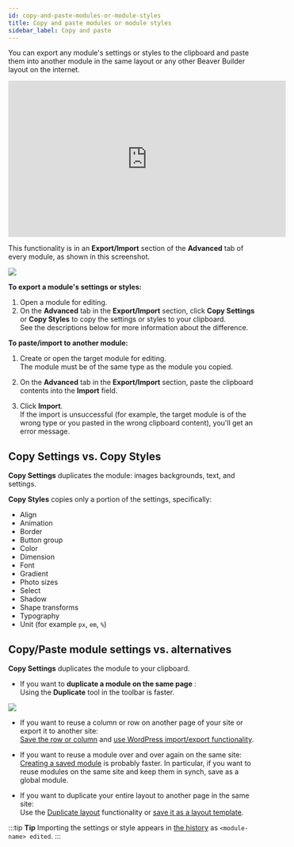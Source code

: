 ```yaml
---
id: copy-and-paste-modules-or-module-styles
title: Copy and paste modules or module styles
sidebar_label: Copy and paste
---
```


You can export any module's settings or styles to the clipboard and paste them
into another module in the same layout or any other Beaver Builder layout on
the internet.

<div className="embed-responsive">
<iframe width="560" height="315" src="https://www.youtube-nocookie.com/embed/0Pz4P5CIyz8" title="YouTube video player" frameBorder="0" allow="accelerometer; autoplay; clipboard-write; encrypted-media; gyroscope; picture-in-picture" allowFullScreen></iframe>
</div>

This functionality is in an **Export/Import** section of the **Advanced** tab
of every module, as shown in this screenshot.

![](/img/the-basics-copy-paste-module-style-1.png)

**To export a module's settings or styles:**

  1. Open a module for editing.
  2. On the **Advanced** tab in the **Export/Import** section, click **Copy Settings** or **Copy Styles** to copy the settings or styles to your clipboard.  
See the descriptions below for more information about the difference.

**To paste/import to another module:**

  1. Create or open the target module for editing.  
The module must be of the same type as the module you copied.

  2. On the **Advanced** tab in the **Export/Import** section, paste the clipboard contents into the **Import** field.
  3. Click **Import**.  
If the import is unsuccessful (for example, the target module is of the wrong
type or you pasted in the wrong clipboard content), you'll get an error
message.

## Copy Settings vs. Copy Styles

**Copy Settings** duplicates the module: images backgrounds, text, and
settings.

**Copy Styles** copies only a portion of the settings, specifically:

* Align
* Animation
* Border
* Button group
* Color
* Dimension
* Font
* Gradient
* Photo sizes
* Select
* Shadow
* Shape transforms
* Typography
* Unit (for example `px`, `em`, `%`)

## Copy/Paste module settings vs. alternatives

**Copy Settings** duplicates the module to your clipboard.

  * If you want to **duplicate a module on the same page** :  
Using the **Duplicate** tool in the toolbar is faster.

![](/img/the-basics-copy-paste-module-style-2.png)

  * If you want to reuse a column or row on another page of your site or export it to another site:  
[Save the row or column](/beaver-builder/layouts/templates/save-a-row-column-or-module-for-reuse.md) and [use WordPress import/export functionality](/beaver-builder/layouts/templates/export-import-content.md).

  * If you want to reuse a module over and over again on the same site:  
[Creating a saved module](/beaver-builder/layouts/templates/save-a-row-column-or-module-for-reuse.md) is probably faster. In particular, if you
want to reuse modules on the same site and keep them in synch, save as a
global module.

  * If you want to duplicate your entire layout to another page in the same site:  
Use the [Duplicate layout](/beaver-builder/getting-started/bb-editor-basics/duplicate-your-beaver-builder-layout-to-another-page.md) functionality or [save it as a layout template](/beaver-builder/layouts/templates/create-and-save-a-custom-layout-template.md).

:::tip **Tip**
Importing the settings or style appears in [the history](/beaver-builder/getting-started/bb-editor-basics/undo-redo.md) as `<module-name> edited`.
:::
